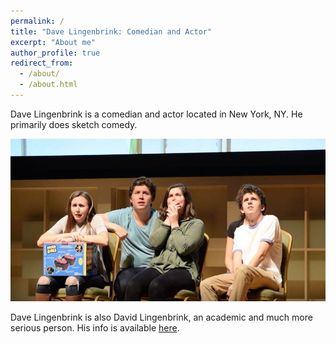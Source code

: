 ```yaml
---
permalink: /
title: "Dave Lingenbrink: Comedian and Actor"
excerpt: "About me"
author_profile: true
redirect_from:
  - /about/
  - /about.html
---
```

Dave Lingenbrink is a comedian and actor located in New York, NY.  He primarily does sketch comedy.  

<img src="images/nick.jpg" class="img-responsive" alt=""> </div>

<!--
<iframe width="560" height="315" src="https://www.youtube.com/embed/nCuEoNhsdD8" frameborder="0" allow="autoplay; encrypted-media" allowfullscreen></iframe>-->


Dave Lingenbrink is also David Lingenbrink, an academic and much more serious
person.  His info is available [here](https://davidlingenbrink.com).
